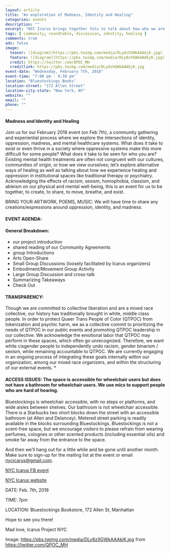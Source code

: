 ```yaml
---
layout: article
title: "An exploration of Madness, Identity and Healing"
categories: events
description: ""
excerpt: "NYC Icarus brings together folx to talk about how who we are effects how we heal"
tags: [ community, roundtable, discussion, identity, healing ]
comments: true
ads: false
image:
  teaser: ![diagram](https://pbs.twimg.com/media/DLy8zXGWkAAAkjK.jpg)
  feature: ![diagram](https://pbs.twimg.com/media/DLy8zXGWkAAAkjK.jpg)
  credit: https://twitter.com/QPOC_MH
  creditlink: https://pbs.twimg.com/media/DLy8zXGWkAAAkjK.jpg
event-date: "Wednesday, February 7th, 2018"
event-time: "7:00 pm - 9:30 pm"
location: "Bluestockings Books"
location-street: "172 Allen Street"
location-city-state: "New York, NY"
website: ""
email: ""
phone: ""
---
```


#### Madness and Identity and Healing

Join us for our February 2018 event (on Feb 7th), a community gathering and experiential process where we explore the intersections of identity, oppression, madness, and mental healthcare systems. What does it take to exist or even thrive in a society where oppressive systems make this more difficult for some people? What does it take to be seen for who you are? Existing mental health treatments are often not congruent with our cultures, communities of origin, or how we view ourselves; let’s explore alternative ways of healing as well as talking about how we experience healing and oppression in institutional spaces like traditional therapy or psychiatry. Acknowledging the effects of racism, sexism, homophobia, classism, and ableism on our physical and mental well-being, this is an event for us to be together, to create, to share, to move, breathe, and exist.

BRING YOUR ARTWORK, POEMS, MUSIC: We will have time to share any creations/expressions around oppression, identity, and madness.

#### EVENT AGENDA:

#### General Breakdown:

* our project introduction 
* shared reading of our Community Agreements
* group Introductions
* Arts Open-Share
* Small Group Discussions (loosely facilitated by Icarus organizers)
* Embodiment/Movement Group Activity
* Large Group Discussion and cross-talk
* Summarizing Takeaways
* Check Out

#### TRANSPARENCY:
Though we are committed to collective liberation and are a mixed race collective, our history has traditionally brought in white, middle class people. In order to protect Queer Trans People of Color (QTPOC) from tokenization and psychic harm, we as a collective commit to prioritizing the needs of QTPOC in our public events and promoting QTPOC leadership in our collective. We acknowledge the emotional labor that QTPOC may perform in these spaces, which often go unrecognized. Therefore, we want white cisgender people to independently undo racism, gender binarism / sexism, while remaining accountable to QTPOC. We are currently engaging in an ongoing process of integrating these goals internally within our
organization, among our mixed race organizers, and within the structuring of our external events. *

#### ACCESS ISSUES: The space is accessible for wheelchair users but does not have a bathroom for wheelchair users. We use mics to support people who are hard of hearing.

Bluestockings is wheelchair accessible, with no steps or platforms, and wide aisles between shelves. Our bathroom is not wheelchair accessible. There is a Starbucks two short blocks down the street with an accessible bathroom (at Allen and Delancey). Metered street parking is readily available in the blocks surrounding Bluestockings. Bluestockings is not a scent-free space, but we encourage visitors to please refrain from wearing perfumes, colognes or other scented products (including essential oils) and smoke far away from the entrance to the space.

And then we’ll hang out for a little while and be gone until another month.
Make sure to sign-up for the mailing list at the event or email nycicarus@gmail.com.

[NYC Icarus FB event](https://www.facebook.com/events/1443967645726086/)

[NYC Icarus website](http://nycicarus.org/events/madness-identity-healing/)

DATE: Feb. 7th, 2018

TIME: 7pm

LOCATION: Bluestockings Bookstore, 172 Allen St, Manhattan

Hope to see you there!

Mad love,
Icarus Project NYC

Image: https://pbs.twimg.com/media/DLy8zXGWkAAAkjK.jpg
from https://twitter.com/QPOC_MH
